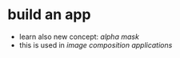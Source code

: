 # build an app
* learn also new concept: _alpha mask_
* this is used in _image composition applications_
